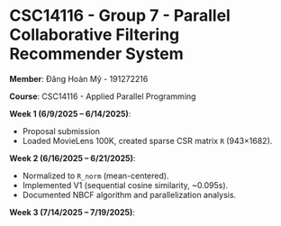 # CSC14116 - Group 7 - Parallel Collaborative Filtering Recommender System
**Member**: Đăng Hoàn Mỹ - 191272216  

**Course**: CSC14116 - Applied Parallel Programming  

**Week 1 (6/9/2025 – 6/14/2025)**:  

- Proposal submission 
- Loaded MovieLens 100K, created sparse CSR matrix `R` (943×1682).

**Week 2 (6/16/2025 – 6/21/2025)**:  

- Normalized to `R_norm` (mean-centered).  
- Implemented V1 (sequential cosine similarity, ~0.095s).  
- Documented NBCF algorithm and parallelization analysis.

**Week 3 (7/14/2025 – 7/19/2025)**:  
